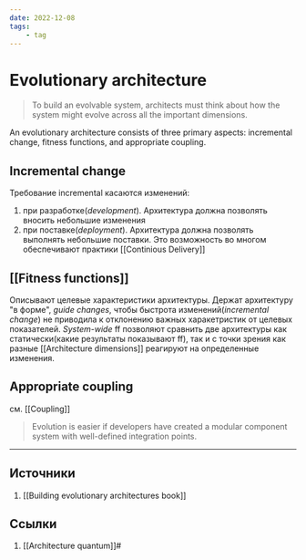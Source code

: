 ```yaml
---
date: 2022-12-08
tags:
    - tag
---
```

# Evolutionary architecture

> To build an evolvable system, architects must think about how the system might evolve across all the important dimensions.

An evolutionary architecture consists of three primary aspects: incremental change, fitness functions, and appropriate coupling.

## Incremental change

Требование incremental касаются изменений:

1. при разработке(*development*). Архитектура должна позволять вносить небольшие изменения
1. при поставке(*deployment*). Архитектура должна позволять выполнять небольшие поставки. Это возможность во многом обеспечивают практики [[Continious Delivery]]

## [[Fitness functions]]

Описывают целевые характеристики архитектуры. Держат архитектуру "в форме", *guide changes*, чтобы быстрота изменений(*incremental change*) не приводила к отклонению важных харакетристик от целевых показателей. *System-wide* ff позволяют сравнить  две архитектуры как статически(какие результаты показывают ff), так и с точки зрения как разные [[Architecture dimensions]] реагируют на определенные изменения.

## Appropriate coupling

см. [[Coupling]]

> Evolution is easier if developers have created a modular component system with well-defined integration points.

---

## Источники

1. [[Building evolutionary architectures book]]

## Ссылки

1. [[Architecture quantum]]#
